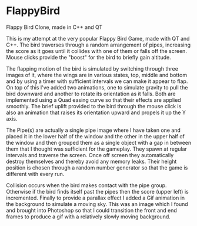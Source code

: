 # FlappyBird
Flappy Bird Clone, made in C++ and QT

This is my attempt at the very popular Flappy Bird Game, made with QT and C++. The bird traverses through a random arrangement of pipes, increasing the score as it goes until it collides with one of them or falls off the screen. Mouse clicks provide the "boost" for the bird to briefly gain altitude.

The flapping motion of the bird is simulated by switching through three images of it, where the wings are in various states, top, middle and bottom and by using a timer with sufficient intervals we can make it appear to flap. On top of this I've added two animations, one to simulate gravity to pull the bird downward and another to rotate its orientation as it falls. Both are implemented using a Quad easing curve so that their effects are applied smoothly. The brief uplift provided to the bird through the mouse click is also an animation that raises its orientation upward and propels it up the Y axis.

The Pipe(s) are actually a single pipe image where I have taken one and placed it in the lower half of the window and the other in the upper half of the window and then grouped them as a single object with a gap in between them that I thought was sufficient for the gameplay. They spawn at regular intervals and traverse the screen. Once off screen they automatically destroy themselves and thereby avoid any memory leaks. Their height position is chosen through a random number generator so that the game is different with every run.

Collision occurs when the bird makes contact with the pipe group. Otherwise if the bird finds itself past the pipes then the score (upper left) is incremented. Finally to provide a parallax effect I added a Gif animation in the background to simulate a moving sky. This was an image which I found and brought into Photoshop so that I could transition the front and end frames to produce a gif with a relatively slowly moving background.
